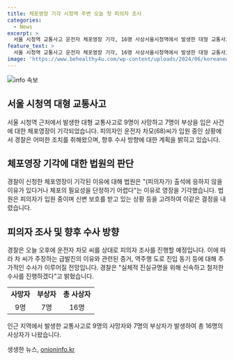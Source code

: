 ```yaml
---
title: 체포영장 기각 시청역 주변 오늘 첫 피의자 조사
categories:
  - News
excerpt: >
  서울 시청역 교통사고 운전자 체포영장 기각, 16명 사상서울시청역에서 발생한 대형 교통사고 운전자에 대한 체포영장이 기각됐다. 운전자는 급발진을 주장하며 입원 중이며, 경찰은 신속한 수사를 진행 중이다. 사고로 9명이 사망했고 7명이 부상을 입었다. 운전자에 대한 피의자 조사가 예정되어 있다. 만일급발진 주장 등의 사고 진실을 밝히기 위해 경찰은 신속히 수사를 진행할 예정이다.
feature_text: >
  서울 시청역 교통사고 운전자 체포영장 기각, 16명 사상서울시청역에서 발생한 대형 교통사고 운전자에 대한 체포영장이 기각됐다. 운전자는 급발진을 주장하며 입원 중이며, 경찰은 신속한 수사를 진행 중이다. 사고로 9명이 사망했고 7명이 부상을 입었다. 운전자에 대한 피의자 조사가 예정되어 있다. 만일급발진 주장 등의 사고 진실을 밝히기 위해 경찰은 신속히 수사를 진행할 예정이다.
image: 'https://www.behealthy4u.com/wp-content/uploads/2024/06/koreanews.jpg'
---
```


<p><img src="https://www.behealthy4u.com/wp-content/uploads/2024/06/koreanews.jpg" alt="info 속보" /></p>

<h2 data-ke-size="size26">서울 시청역 대형 교통사고</h2>

<p data-ke-size="size16">서울 시청역 근처에서 발생한 대형 교통사고로 9명이 사망하고 7명이 부상을 입은 사건에 대한 체포영장이 기각되었습니다. 피의자인 운전자 차모(68)씨가 입원 중인 상황에서 경찰은 어떠한 조치를 취해왔으며, 향후 수사 방향에 대한 계획을 밝히고 있습니다.</p>

<h2 data-ke-size="size22">체포영장 기각에 대한 법원의 판단</h2>

<p data-ke-size="size16">경찰이 신청한 체포영장이 기각된 이유에 대해 법원은 "(피의자가) 출석에 응하지 않을 이유가 있다거나 체포의 필요성을 단정하기 어렵다"는 이유로 영장을 기각했습니다. 법원은 피의자가 입원 중이며 신변 보호를 받고 있는 상황 등을 고려하여 이같은 결정을 내렸습니다.</p>

<h2 data-ke-size="size22">피의자 조사 및 향후 수사 방향</h2>

<p data-ke-size="size16">경찰은 오늘 오후에 운전자 차모 씨를 상대로 피의자 조사를 진행할 예정입니다. 이에 따라 차 씨가 주장하는 급발진의 이유와 관련된 증거, 역주행 도로 진입 동기 등에 대해 추가적인 수사가 이루어질 전망입니다. 경찰은 "실체적 진실규명을 위해 신속하고 철저한 수사를 진행하겠다"고 밝혔습니다.</p>

<table>
  <tr>
    <td style="text-align: center; height: 17px;"><b>사망자</b></td>
    <td style="text-align: center; height: 17px;"><b>부상자</b></td>
    <td style="text-align: center; height: 17px;"><b>총 사상자</b></td>
  </tr>
  <tr>
    <td style="text-align: center; height: 17px;">9명</td>
    <td style="text-align: center; height: 17px;">7명</td>
    <td style="text-align: center; height: 17px;">16명</td>
  </tr>
</table>

<p data-ke-size="size16">인근 지역에서 발생한 교통사고로 9명의 사망자와 7명의 부상자가 발생하여 총 16명의 사상자가 나왔습니다.</p>
생생한 뉴스, <a href="https://onioninfo.kr" rel="dofollow">onioninfo.kr</a>


